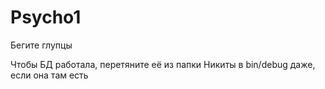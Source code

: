 # Psycho1
Бегите глупцы

Чтобы БД работала, перетяните её из папки Никиты в bin/debug даже, если она там есть
